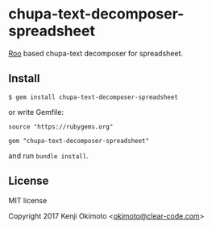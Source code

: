 # chupa-text-decomposer-spreadsheet

[Roo](https://github.com/roo-rb/roo) based chupa-text decomposer for spreadsheet.

## Install

```
$ gem install chupa-text-decomposer-spreadsheet
```

or write Gemfile:

```
source "https://rubygems.org"

gem "chupa-text-decomposer-spreadsheet"
```

and run `bundle install`.

## License

MIT license

Copyright 2017 Kenji Okimoto \<okimoto@clear-code.com\>

